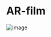 # AR-film
![image](https://github.com/wanwan-maru/AR-film/assets/169188193/ce1c23f5-5388-4b79-ac1b-10be899c9d5b)
